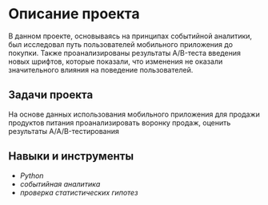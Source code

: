 # Описание проекта
В данном проекте, основываясь на принципах событийной аналитики, был исследовал путь пользователей мобильного приложения до покупки. Также проанализированы
результаты A/B-теста введения новых шрифтов, которые показали, что изменения не оказали значительного влияния на поведение пользователей. 
## Задачи проекта
На основе данных использования мобильного приложения для продажи продуктов питания проанализировать воронку продаж, оценить результаты A/A/B-тестирования 
## Навыки и инструменты
- *Python*
- *событийная аналитика*
- *проверка статистических гипотез*
